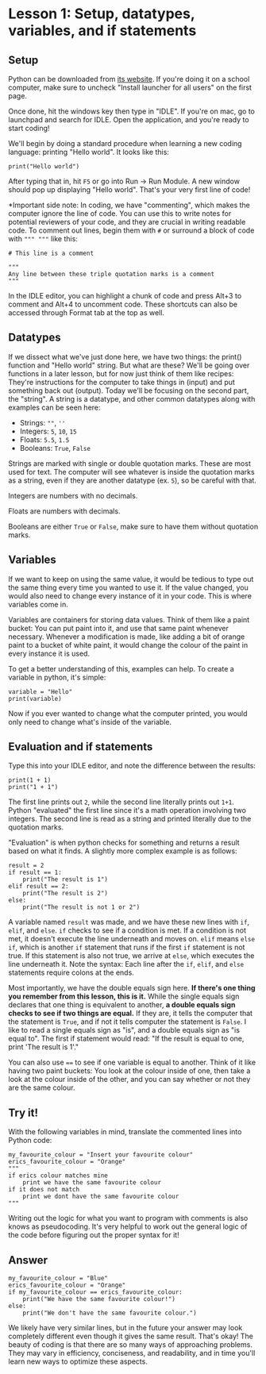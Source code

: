 # Lesson 1: Setup, datatypes, variables, and if statements

## Setup

Python can be downloaded from [its website](https://www.python.org/).
If you're doing it on a school computer,
make sure to uncheck "Install launcher for all users"
on the first page.

Once done, hit the windows key then type in "IDLE".
If you're on mac, go to launchpad and search for IDLE.
Open the application, and you're ready to start coding!

We'll begin by doing a standard procedure
when learning a new coding language:
printing "Hello world".
It looks like this:

    print("Hello world")

After typing that in,
hit `F5` or go into Run -> Run Module.
A new window should pop up displaying "Hello world".
That's your very first line of code!

\*Important side note:
In coding, we have "commenting",
which makes the computer ignore the line of code.
You can use this to write notes
for potential reviewers of your code,
and they are crucial in writing readable code.
To comment out lines, begin them with `#`
or surround a block of code with `""" """` like this:

    # This line is a comment

    """
    Any line between these triple quotation marks is a comment
    """

In the IDLE editor,
you can highlight a chunk of code and press Alt+3 to comment
and Alt+4 to uncomment code.
These shortcuts can also be accessed
through Format tab at the top as well.

## Datatypes

If we dissect what we've just done here, we have two things:
the print() function and "Hello world" string.
But what are these?
We'll be going over functions in a later lesson,
but for now just think of them like recipes:
They're instructions for the computer to take things in (input)
and put something back out (output).
Today we'll be focusing on the second part, the "string".
A string is a datatype,
and other common datatypes along with examples can be seen here:

- Strings: `""`, `''`
- Integers: `5`, `10`, `15`
- Floats: `5.5`, `1.5`
- Booleans: `True`, `False`

Strings are marked with single or double quotation marks.
These are most used for text.
The computer will see
whatever is inside the quotation marks
as a string,
even if they are another datatype (ex. `5`),
so be careful with that.

Integers are numbers with no decimals.

Floats are numbers with decimals.

Booleans are either `True` or `False`,
make sure to have them without quotation marks.

## Variables

If we want to keep on using the same value,
it would be tedious to type out the same thing
every time you wanted to use it.
If the value changed,
you would also need to change every instance of it in your code.
This is where variables come in.

Variables are containers for storing data values.
Think of them like a paint bucket:
You can put paint into it,
and use that same paint whenever necessary.
Whenever a modification is made,
like adding a bit of orange paint to a bucket of white paint,
it would change the colour of the paint
in every instance it is used.

To get a better understanding of this,
examples can help.
To create a variable in python, it's simple:

    variable = "Hello"
    print(variable)

Now if you ever wanted to change what the computer printed,
you would only need to change what's inside of the variable.

## Evaluation and if statements

Type this into your IDLE editor,
and note the difference between the results:

    print(1 + 1)
    print("1 + 1")

The first line prints out `2`,
while the second line literally prints out `1+1`.
Python "evaluated" the first line
since it's a math operation involving two integers.
The second line is read as a string
and printed literally due to the quotation marks.

"Evaluation" is when python checks for something
and returns a result based on what it finds.
A slightly more complex example is as follows:

    result = 2
    if result == 1:
        print("The result is 1")
    elif result == 2:
        print("The result is 2")
    else:
        print("The result is not 1 or 2")

A variable named `result` was made,
and we have these new lines with `if`, `elif`, and `else`.
`if` checks to see if a condition is met.
If a condition is not met,
it doesn't execute the line underneath and moves on.
`elif` means `else if`,
which is another `if` statement that runs
if the first `if` statement is not true.
If this statement is also not true, we arrive at `else`,
which executes the line underneath it.
Note the syntax:
Each line after the `if`, `elif`, and `else` statements
require colons at the ends.

Most importantly, we have the double equals sign here.
**If there's one thing you remember from this lesson,
this is it.**
While the single equals sign declares
that one thing is equivalent to another,
**a double equals sign checks to see if two things are equal.**
If they are, it tells the computer that the statement is `True`,
and if not it tells computer the statement is `False`.
I like to read a single equals sign as "is",
and a double equals sign as "is equal to".
The first if statement would read:
"If the result is equal to one,
print 'The result is 1'."

You can also use `==`
to see if one variable is equal to another.
Think of it like having two paint buckets:
You look at the colour inside of one,
then take a look at the colour inside of the other,
and you can say whether or not they are the same colour.

## Try it!

With the following variables in mind,
translate the commented lines into Python code:

    my_favourite_colour = "Insert your favourite colour"
    erics_favourite_colour = "Orange"
    """
    if erics colour matches mine
        print we have the same favourite colour
    if it does not match
        print we dont have the same favourite colour
    """

Writing out the logic for what you want to program with comments
is also knows as pseudocoding.
It's very helpful to work out the general logic of the code
before figuring out the proper syntax for it!

## Answer

    my_favourite_colour = "Blue"
    erics_favourite_colour = "Orange"
    if my_favourite_colour == erics_favourite_colour:
        print("We have the same favourite colour!")
    else:
        print("We don't have the same favourite colour.")

We likely have very similar lines,
but in the future your answer may look completely different
even though it gives the same result.
That's okay!
The beauty of coding is
that there are so many ways of approaching problems.
They may vary in efficiency, conciseness, and readability,
and in time you'll learn new ways to optimize these aspects.
